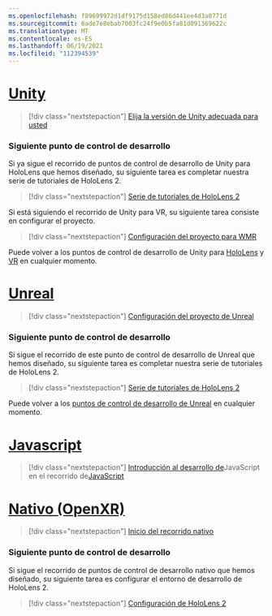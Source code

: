 ```yaml
---
ms.openlocfilehash: f89699972d1df9175d158ed86d441ee4d3a0771d
ms.sourcegitcommit: 6ade7e8ebab7003fc24f9e0b5fa81d091369622c
ms.translationtype: MT
ms.contentlocale: es-ES
ms.lasthandoff: 06/19/2021
ms.locfileid: "112394539"
---
```

# <a name="unity"></a>[Unity](#tab/unity)

> [!div class="nextstepaction"]
> [Elija la versión de Unity adecuada para usted](../unity/choosing-unity-version.md)

### <a name="next-development-checkpoint"></a>Siguiente punto de control de desarrollo

Si ya sigue el recorrido de puntos de control de desarrollo de Unity para HoloLens que hemos diseñado, su siguiente tarea es completar nuestra serie de tutoriales de HoloLens 2.

> [!div class="nextstepaction"]
> [Serie de tutoriales de HoloLens 2](../unity/tutorials/mr-learning-base-01.md)

Si está siguiendo el recorrido de Unity para VR, su siguiente tarea consiste en configurar el proyecto.

> [!div class="nextstepaction"]
> [Configuración del proyecto para WMR](../unity/configure-unity-project.md)

Puede volver a los puntos de control de desarrollo de Unity para [HoloLens](../unity/unity-development-overview.md#1-getting-started) y [VR](../unity/unity-development-wmr-overview.md#1-getting-started) en cualquier momento.

# <a name="unreal"></a>[Unreal](#tab/unreal)

> [!div class="nextstepaction"]
> [Configuración del proyecto de Unreal](../unreal/unreal-project-setup.md)

### <a name="next-development-checkpoint"></a>Siguiente punto de control de desarrollo

Si sigue el recorrido de este punto de control de desarrollo de Unreal que hemos diseñado, su siguiente tarea es completar nuestra serie de tutoriales de HoloLens 2.

> [!div class="nextstepaction"]
> [Serie de tutoriales de HoloLens 2](../unreal/tutorials/unreal-uxt-ch1.md)

Puede volver a los [puntos de control de desarrollo de Unreal](../unreal/unreal-development-overview.md#1-getting-started) en cualquier momento.

# <a name="javascript"></a>[Javascript](#tab/javascript)

> [!div class="nextstepaction"]
> [Introducción al desarrollo de](../native/directx-development-overview.md)JavaScript en el recorrido de[JavaScript](../javascript/javascript-development-overview.md) 

# <a name="native-openxr"></a>[Nativo (OpenXR)](#tab/native)

> [!div class="nextstepaction"]
> [Inicio del recorrido nativo](../native/directx-development-overview.md)

### <a name="next-development-checkpoint"></a>Siguiente punto de control de desarrollo

Si sigue el recorrido de puntos de control de desarrollo nativo que hemos diseñado, su siguiente tarea es configurar el entorno de desarrollo de HoloLens 2.

> [!div class="nextstepaction"]
> [Configuración de HoloLens 2](../native/openxr-getting-started.md#getting-started-with-openxr-for-hololens-2)